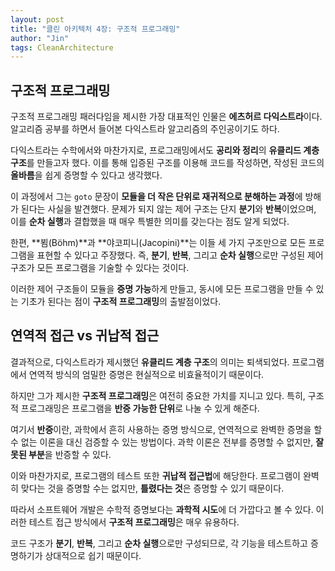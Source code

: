 ```yaml
---
layout: post
title: "클린 아키텍처 4장: 구조적 프로그래밍"
author: "Jin"
tags: CleanArchitecture
---
```


## 구조적 프로그래밍

구조적 프로그래밍 패러다임을 제시한 가장 대표적인 인물은 **에츠허르 다익스트라**이다. 알고리즘 공부를 하면서 들어본 다익스트라 알고리즘의 주인공이기도 하다.

다익스트라는 수학에서와 마찬가지로, 프로그래밍에서도 **공리와 정리**의 **유클리드 계층 구조**를 만들고자 했다. 이를 통해 입증된 구조를 이용해 코드를 작성하면, 작성된 코드의 **올바름**을 쉽게 증명할 수 있다고 생각했다.

이 과정에서 그는 `goto` 문장이 **모듈을 더 작은 단위로 재귀적으로 분해하는 과정**에 방해가 된다는 사실을 발견했다. 문제가 되지 않는 제어 구조는 단지 **분기**와 **반복**이었으며, 이를 **순차 실행**과 결합했을 때 매우 특별한 의미를 갖는다는 점도 알게 되었다.

한편, **뵘(Böhm)**과 **야코피니(Jacopini)**는 이들 세 가지 구조만으로 모든 프로그램을 표현할 수 있다고 주장했다. 즉, **분기**, **반복**, 그리고 **순차 실행**으로만 구성된 제어 구조가 모든 프로그램을 기술할 수 있다는 것이다.

이러한 제어 구조들이 모듈을 **증명 가능**하게 만들고, 동시에 모든 프로그램을 만들 수 있는 기초가 된다는 점이 **구조적 프로그래밍**의 출발점이었다.

## 연역적 접근 vs 귀납적 접근

결과적으로, 다익스트라가 제시했던 **유클리드 계층 구조**의 의미는 퇴색되었다. 프로그램에서 연역적 방식의 엄밀한 증명은 현실적으로 비효율적이기 때문이다.

하지만 그가 제시한 **구조적 프로그래밍**은 여전히 중요한 가치를 지니고 있다. 특히, 구조적 프로그래밍은 프로그램을 **반증 가능한 단위**로 나눌 수 있게 해준다.

여기서 **반증**이란, 과학에서 흔히 사용하는 증명 방식으로, 연역적으로 완벽한 증명을 할 수 없는 이론을 대신 검증할 수 있는 방법이다. 과학 이론은 전부를 증명할 수 없지만, **잘못된 부분**을 반증할 수 있다.

이와 마찬가지로, 프로그램의 테스트 또한 **귀납적 접근법**에 해당한다. 프로그램이 완벽히 맞다는 것을 증명할 수는 없지만, **틀렸다는 것**은 증명할 수 있기 때문이다.

따라서 소프트웨어 개발은 수학적 증명보다는 **과학적 시도**에 더 가깝다고 볼 수 있다. 이러한 테스트 접근 방식에서 **구조적 프로그래밍**은 매우 유용하다. 

코드 구조가 **분기**, **반복**, 그리고 **순차 실행**으로만 구성되므로, 각 기능을 테스트하고 증명하기가 상대적으로 쉽기 때문이다.
